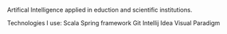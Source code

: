 Artifical Intelligence applied in eduction and scientific institutions.

Technologies I use:
Scala
Spring framework
Git
Intellij Idea
Visual Paradigm